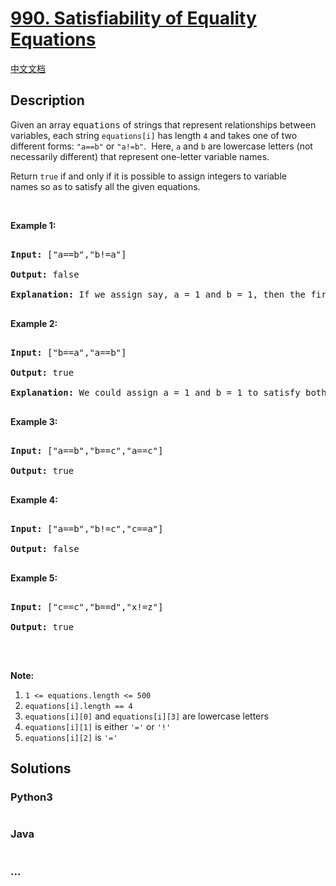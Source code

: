 # [990. Satisfiability of Equality Equations](https://leetcode.com/problems/satisfiability-of-equality-equations)

[中文文档](/solution/0900-0999/0990.Satisfiability%20of%20Equality%20Equations/README.md)

## Description

<p>Given an array <font face="monospace">equations</font>&nbsp;of strings that represent relationships between variables, each string <code>equations[i]</code>&nbsp;has length <code>4</code> and takes one of two different forms: <code>&quot;a==b&quot;</code> or <code>&quot;a!=b&quot;</code>.&nbsp; Here, <code>a</code> and <code>b</code> are lowercase letters (not necessarily different) that represent one-letter variable names.</p>

<p>Return <code>true</code>&nbsp;if and only if it is possible to assign integers to variable names&nbsp;so as to satisfy all the given equations.</p>

<p>&nbsp;</p>

<ol>

</ol>

<div>

<p><strong>Example 1:</strong></p>

<pre>

<strong>Input: </strong><span id="example-input-1-1">[&quot;a==b&quot;,&quot;b!=a&quot;]</span>

<strong>Output: </strong><span id="example-output-1">false</span>

<strong>Explanation: </strong>If we assign say, a = 1 and b = 1, then the first equation is satisfied, but not the second.  There is no way to assign the variables to satisfy both equations.

</pre>

<div>

<p><strong>Example 2:</strong></p>

<pre>

<strong>Input: </strong><span id="example-input-2-1">[&quot;b==a&quot;,&quot;a==b&quot;]</span>

<strong>Output: </strong><span id="example-output-2">true</span>

<strong>Explanation: </strong>We could assign a = 1 and b = 1 to satisfy both equations.

</pre>

<div>

<p><strong>Example 3:</strong></p>

<pre>

<strong>Input: </strong><span id="example-input-3-1">[&quot;a==b&quot;,&quot;b==c&quot;,&quot;a==c&quot;]</span>

<strong>Output: </strong><span id="example-output-3">true</span>

</pre>

<div>

<p><strong>Example 4:</strong></p>

<pre>

<strong>Input: </strong><span id="example-input-4-1">[&quot;a==b&quot;,&quot;b!=c&quot;,&quot;c==a&quot;]</span>

<strong>Output: </strong><span id="example-output-4">false</span>

</pre>

<div>

<p><strong>Example 5:</strong></p>

<pre>

<strong>Input: </strong><span id="example-input-5-1">[&quot;c==c&quot;,&quot;b==d&quot;,&quot;x!=z&quot;]</span>

<strong>Output: </strong><span id="example-output-5">true</span>

</pre>

<p>&nbsp;</p>

<p><strong>Note:</strong></p>

<ol>
    <li><code>1 &lt;= equations.length &lt;= 500</code></li>
    <li><code>equations[i].length == 4</code></li>
    <li><code>equations[i][0]</code> and <code>equations[i][3]</code> are lowercase letters</li>
    <li><code>equations[i][1]</code> is either <code>&#39;=&#39;</code> or <code>&#39;!&#39;</code></li>
    <li><code>equations[i][2]</code> is&nbsp;<code>&#39;=&#39;</code></li>
</ol>

</div>

</div>

</div>

</div>

</div>

## Solutions

<!-- tabs:start -->

### **Python3**

```python

```

### **Java**

```java

```

### **...**

```

```

<!-- tabs:end -->

